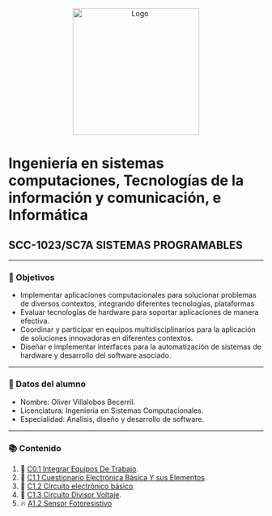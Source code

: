 <p align="center">
    <img alt="Logo" src="https://www.tijuana.tecnm.mx/wp-content/themes/tecnm/images/logo_TECT.png" width=250 height=250>
</p>

# Ingeniería en sistemas computaciones, Tecnologías de la información y comunicación, e Informática

## SCC-1023/SC7A SISTEMAS PROGRAMABLES

---

### :pencil: Objetivos

+ Implementar aplicaciones computacionales para solucionar problemas de diversos contextos, integrando diferentes tecnologías, plataformas
+ Evaluar tecnologías de hardware para soportar aplicaciones de manera efectiva.
+ Coordinar y participar en equipos multidisciplinarios para la aplicación de soluciones innovadoras en diferentes contextos. 
+ Diseñar e implementar interfaces para la automatización de sistemas de hardware y desarrollo del software asociado. 


---

### :necktie: Datos del alumno

* Nombre: Oliver Villalobos Becerril.
* Licenciatura: Ingenieria en Sistemas Computacionales.
* Especialidad: Analisis, diseño y desarrollo de software.

---

### :books: Contenido

1. :book: [C0.1 Integrar Equipos De Trabajo](C0.1_IntegrarEquiposDeTrabajo_VillalobosBecerrilOliver.md).
2. :book: [C1.1 Cuestionario Electrónica Básica Y sus Elementos](C1.1%20CuestionarioElectrónicaBásicaYsusElementos_VillalobosBecerrilOliver.md).
3. :book: [C1.2 Circuito electrónico básico](C1.2_Circuito_electrónico_básico_VillalobosOliver.md).
4. :book: [C1.3 Circuito Divisor Voltaje](C1.3_CircuitoDivisorVoltaje_VillalobosOliver.md).
5. :fire: [A1.2 Sensor Fotoresistivo](A1.2_OliverVillalobos_DytechWolf.md)
